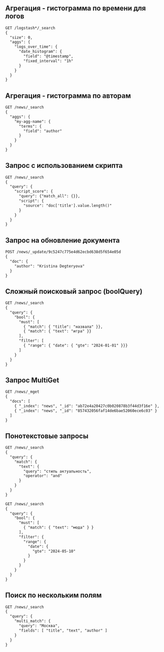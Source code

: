 ## Агрегация - гистограмма по времени для логов ##

```dtd
GET /logstash*/_search
{
  "size": 0,
  "aggs": {
    "logs_over_time": {
      "date_histogram": {
        "field": "@timestamp",
        "fixed_interval": "1h"  
      }
    }
  }
}
```

## Агрегация - гистограмма по авторам ##
```dtd
GET /news/_search
{
  "aggs": {
    "my-agg-name": {
      "terms": {
        "field": "author"
      }
    }
  }
}
```
## Запрос с использованием скрипта ##
```dtd
GET /news/_search
{
  "query": {
    "script_score": {
      "query": {"match_all": {}},
      "script": {
        "source": "doc['title'].value.length()"
      }
    }
  }
}
```
## Запрос на обновление документа ## 
```dtd
POST /news/_update/9c5247c775e4d62ecbd638d5f654e05d
{
  "doc": {
    "author": "Kristina Degteryova"
  }
}
```
## Сложный поисковый запрос (boolQuery)
```dtd
GET /news/_search
{
  "query": {
    "bool": {
      "must": [
        { "match": { "title": "назвала" }},
        { "match": { "text": "игра" }}
      ],
      "filter": [
        { "range": { "date": { "gte": "2024-01-01" }}}
      ]
    }
  }
}
```
## Запрос MultiGet ##
```dtd
GET /news/_mget
{
  "docs": [
    { "_index": "news", "_id": "ab72e4a20427c0b020878b3f44d3f16e" },
    { "_index": "news", "_id": "857432056faf14de6bae52060ece6c03" }
  ]
}
```
## Понотекстовые запросы ##
```dtd
GET /news/_search
{
  "query": {
    "match": {
      "text": {
        "query": "стиль актуальность",
        "operator": "and"
      }
    }
  }
}
```
```dtd
GET /news/_search
{
  "query": {
    "bool": {
      "must": [
        { "match": { "text": "мода" } }
      ],
      "filter": {
        "range": {
          "date": {
            "gte": "2024-05-10"
          }
        }
      }
    }
  }
}
```

## Поиск по нескольким полям ##
```dtd
GET /news/_search
{
  "query": {
    "multi_match": {
      "query": "Москва",
      "fields": [ "title", "text", "author" ]
    }
  }
}
```